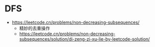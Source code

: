 # DFS
- https://leetcode.cn/problems/non-decreasing-subsequences/
  - 精妙的去重操作
  - https://leetcode.cn/problems/non-decreasing-subsequences/solution/di-zeng-zi-xu-lie-by-leetcode-solution/